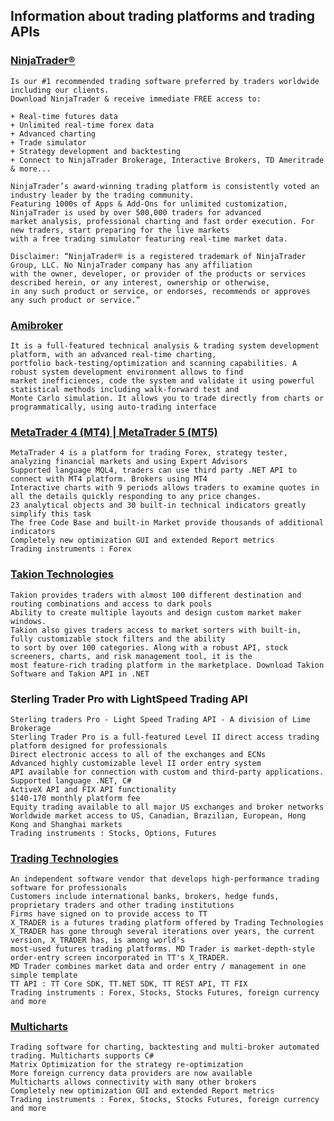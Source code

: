## Information about trading platforms and trading APIs


### [NinjaTrader®](https://ninjatrader.com/GetStarted "NinjaTrader") 
    Is our #1 recommended trading software preferred by traders worldwide including our clients. 
    Download NinjaTrader & receive immediate FREE access to:

    + Real-time futures data
    + Unlimited real-time forex data
    + Advanced charting
    + Trade simulator
    + Strategy development and backtesting
    + Connect to NinjaTrader Brokerage, Interactive Brokers, TD Ameritrade & more...
    
    NinjaTrader’s award-winning trading platform is consistently voted an industry leader by the trading community. 
    Featuring 1000s of Apps & Add-Ons for unlimited customization, NinjaTrader is used by over 500,000 traders for advanced 
    market analysis, professional charting and fast order execution. For new traders, start preparing for the live markets 
    with a free trading simulator featuring real-time market data.
  
    Disclaimer: “NinjaTrader® is a registered trademark of NinjaTrader Group, LLC. No NinjaTrader company has any affiliation 
    with the owner, developer, or provider of the products or services described herein, or any interest, ownership or otherwise, 
    in any such product or service, or endorses, recommends or approves any such product or service.”
    
   
### [Amibroker](https://www.amibroker.com/ "Amibroker trading platform")

    It is a full-featured technical analysis & trading system development platform, with an advanced real-time charting, 
    portfolio back-testing/optimization and scanning capabilities. A robust system development environment allows to find 
    market inefficiences, code the system and validate it using powerful statistical methods including walk-forward test and
    Monte Carlo simulation. It allows you to trade directly from charts or programmatically, using auto-trading interface


### [MetaTrader 4 (MT4) | MetaTrader 5 (MT5)](https://www.metatrader5.com/en "MetaTrader 5 Trading Platform")

    MetaTrader 4 is a platform for trading Forex, strategy tester, analyzing financial markets and using Expert Advisors
    Supported language MQL4, traders can use third party .NET API to connect with MT4 platform. Brokers using MT4
    Interactive charts with 9 periods allows traders to examine quotes in all the details quickly responding to any price changes.
    23 analytical objects and 30 built-in technical indicators greatly simplify this task
    The free Code Base and built-in Market provide thousands of additional indicators
    Completely new optimization GUI and extended Report metrics
    Trading instruments : Forex
    
    
### [Takion Technologies](https://www.takiontechnologies.com/ "Takion Trading Platform")

    Takion provides traders with almost 100 different destination and routing combinations and access to dark pools
    Ability to create multiple layouts and design custom market maker windows.
    Takion also gives traders access to market sorters with built-in, fully customizable stock filters and the ability 
    to sort by over 100 categories. Along with a robust API, stock screeners, charts, and risk management tool, it is the 
    most feature-rich trading platform in the marketplace. Download Takion Software and Takion API in .NET
    
    
### Sterling Trader Pro with LightSpeed Trading API 

    Sterling traders Pro - Light Speed Trading API - A division of Lime Brokerage
    Sterling Trader Pro is a full-featured Level II direct access trading platform designed for professionals
    Direct electronic access to all of the exchanges and ECNs
    Advanced highly customizable level II order entry system
    API available for connection with custom and third-party applications. Supported language .NET, C#
    ActiveX API and FIX API functionality
    $140-170 monthly platform fee
    Equity trading available to all major US exchanges and broker networks
    Worldwide market access to US, Canadian, Brazilian, European, Hong Kong and Shanghai markets
    Trading instruments : Stocks, Options, Futures
    
   
### [Trading Technologies](https://www.tradingtechnologies.com/ "Trading Technologies")

    An independent software vendor that develops high-performance trading software for professionals
    Customers include international banks, brokers, hedge funds, proprietary traders and other trading institutions
    Firms have signed on to provide access to TT
    X_TRADER is a futures trading platform offered by Trading Technologies
    X_TRADER has gone through several iterations over years, the current version, X_TRADER has, is among world's 
    most-used futures trading platforms. MD Trader is market-depth-style order-entry screen incorporated in TT's X_TRADER. 
    MD Trader combines market data and order entry / management in one simple template
    TT API : TT Core SDK, TT.NET SDK, TT REST API, TT FIX
    Trading instruments : Forex, Stocks, Stocks Futures, foreign currency and more
    
    
### [Multicharts](https://www.multicharts.com/ "MultiCharts for Backtesting & Live Trading")

    Trading software for charting, backtesting and multi-broker automated trading. Multicharts supports C#
    Matrix Optimization for the strategy re-optimization
    More foreign currency data providers are now available
    Multicharts allows connectivity with many other brokers
    Completely new optimization GUI and extended Report metrics
    Trading instruments : Forex, Stocks, Stocks Futures, foreign currency and more










